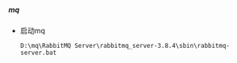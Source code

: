 <h5>mq</h5>
<ul>
    <li>启动mq
    
    
    D:\mq\RabbitMQ Server\rabbitmq_server-3.8.4\sbin\rabbitmq-server.bat 
</li>
</ul>